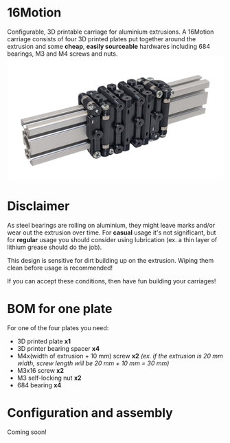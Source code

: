 # 16Motion
Configurable, 3D printable carriage for aluminium extrusions. A 16Motion carriage consists of four 3D printed plates put together around the extrusion and some **cheap**, **easily sourceable** hardwares including 684 bearings, M3 and M4 screws and nuts.
![Screenshot of a comment on a GitHub issue showing an image, added in the Markdown, of an Octocat smiling and raising a tentacle.](https://raw.githubusercontent.com/mosomate/16motion/main/docs/cover.png)
# Disclaimer
As steel bearings are rolling on aluminium, they might leave marks and/or wear out the extrusion over time. For **casual** usage it's not significant, but for **regular** usage you should consider using lubrication (ex. a thin layer of lithium grease should do the job).

This design is sensitive for dirt building up on the extrusion. Wiping them clean before usage is recommended!

If you can accept these conditions, then have fun building your carriages!
# BOM for one plate
For one of the four plates you need:
- 3D printed plate **x1**
- 3D printer bearing spacer **x4**
- M4x(width of extrusion + 10 mm) screw **x2** *(ex. if the extrusion is 20 mm width, screw length will be 20 mm + 10 mm = 30 mm)*
- M3x16 screw **x2**
- M3 self-locking nut **x2**
- 684 bearing **x4**
# Configuration and assembly
Coming soon!